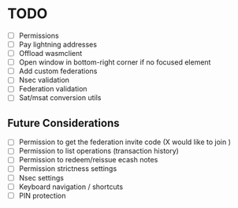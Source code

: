 # TODO

- [ ] Permissions
- [ ] Pay lightning addresses
- [ ] Offload wasmclient
- [ ] Open window in bottom-right corner if no focused element
- [ ] Add custom federations
- [ ] Nsec validation
- [ ] Federation validation
- [ ] Sat/msat conversion utils

## Future Considerations

- [ ] Permission to get the federation invite code (X would like to join <federation>)
- [ ] Permission to list operations (transaction history)
- [ ] Permission to redeem/reissue ecash notes
- [ ] Permission strictness settings
- [ ] Nsec settings
- [ ] Keyboard navigation / shortcuts
- [ ] PIN protection
